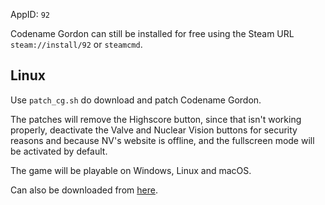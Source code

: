 AppID: `92`

Codename Gordon can still be installed for free using the Steam URL `steam://install/92` or `steamcmd`.

Linux
-----

Use `patch_cg.sh` do download and patch Codename Gordon.

The patches will remove the Highscore button, since that isn't working properly, deactivate the Valve and Nuclear Vision
buttons for security reasons and because NV's website is offline, and the fullscreen mode will be activated by default.

The game will be playable on Windows, Linux and macOS.

Can also be downloaded from [here](http://www.moddb.com/games/half-life/downloads/codename-gordon-mod).
